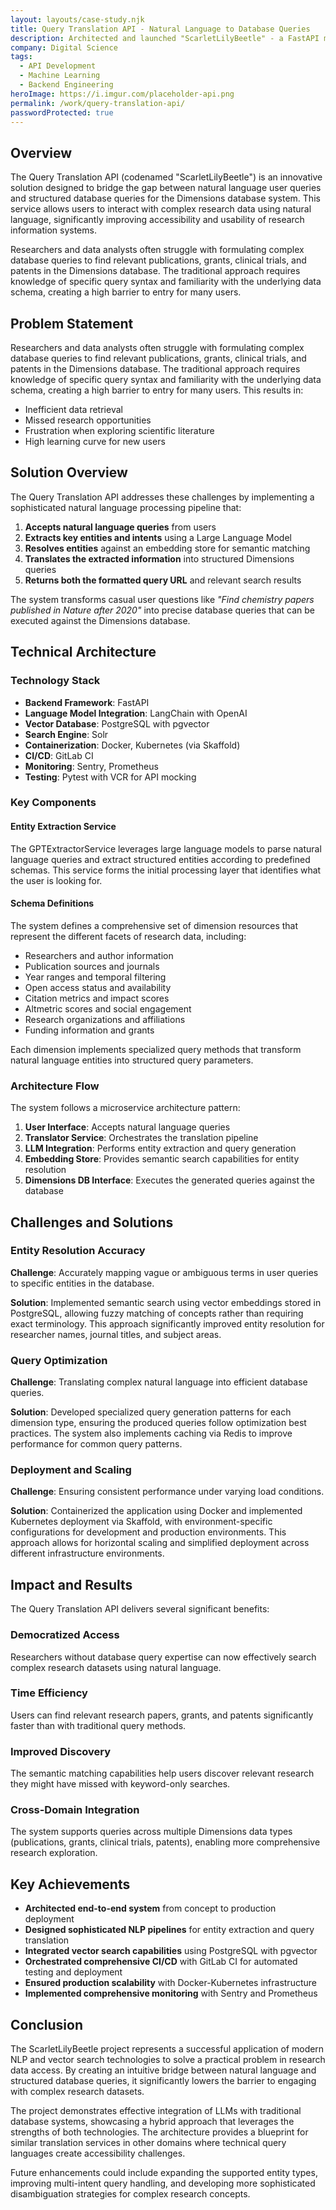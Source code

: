 ```yaml
---
layout: layouts/case-study.njk
title: Query Translation API - Natural Language to Database Queries
description: Architected and launched "ScarletLilyBeetle" - a FastAPI microservice that turns natural-language requests into optimized Dimensions searches via LLM entity extraction and pgvector semantic search.
company: Digital Science
tags: 
  - API Development
  - Machine Learning
  - Backend Engineering
heroImage: https://i.imgur.com/placeholder-api.png
permalink: /work/query-translation-api/
passwordProtected: true
---
```


## Overview

The Query Translation API (codenamed "ScarletLilyBeetle") is an innovative solution designed to bridge the gap between natural language user queries and structured database queries for the Dimensions database system. This service allows users to interact with complex research data using natural language, significantly improving accessibility and usability of research information systems.

Researchers and data analysts often struggle with formulating complex database queries to find relevant publications, grants, clinical trials, and patents in the Dimensions database. The traditional approach requires knowledge of specific query syntax and familiarity with the underlying data schema, creating a high barrier to entry for many users.

## Problem Statement

Researchers and data analysts often struggle with formulating complex database queries to find relevant publications, grants, clinical trials, and patents in the Dimensions database. The traditional approach requires knowledge of specific query syntax and familiarity with the underlying data schema, creating a high barrier to entry for many users. This results in:

- Inefficient data retrieval
- Missed research opportunities  
- Frustration when exploring scientific literature
- High learning curve for new users

## Solution Overview

The Query Translation API addresses these challenges by implementing a sophisticated natural language processing pipeline that:

1. **Accepts natural language queries** from users
2. **Extracts key entities and intents** using a Large Language Model
3. **Resolves entities** against an embedding store for semantic matching
4. **Translates the extracted information** into structured Dimensions queries
5. **Returns both the formatted query URL** and relevant search results

The system transforms casual user questions like *"Find chemistry papers published in Nature after 2020"* into precise database queries that can be executed against the Dimensions database.

## Technical Architecture

### Technology Stack

- **Backend Framework**: FastAPI
- **Language Model Integration**: LangChain with OpenAI
- **Vector Database**: PostgreSQL with pgvector
- **Search Engine**: Solr
- **Containerization**: Docker, Kubernetes (via Skaffold)
- **CI/CD**: GitLab CI
- **Monitoring**: Sentry, Prometheus
- **Testing**: Pytest with VCR for API mocking

### Key Components

#### Entity Extraction Service

The GPTExtractorService leverages large language models to parse natural language queries and extract structured entities according to predefined schemas. This service forms the initial processing layer that identifies what the user is looking for.

#### Schema Definitions

The system defines a comprehensive set of dimension resources that represent the different facets of research data, including:

- Researchers and author information
- Publication sources and journals
- Year ranges and temporal filtering
- Open access status and availability
- Citation metrics and impact scores
- Altmetric scores and social engagement
- Research organizations and affiliations
- Funding information and grants

Each dimension implements specialized query methods that transform natural language entities into structured query parameters.

### Architecture Flow

The system follows a microservice architecture pattern:

1. **User Interface**: Accepts natural language queries
2. **Translator Service**: Orchestrates the translation pipeline
3. **LLM Integration**: Performs entity extraction and query generation
4. **Embedding Store**: Provides semantic search capabilities for entity resolution
5. **Dimensions DB Interface**: Executes the generated queries against the database

## Challenges and Solutions

### Entity Resolution Accuracy

**Challenge**: Accurately mapping vague or ambiguous terms in user queries to specific entities in the database.

**Solution**: Implemented semantic search using vector embeddings stored in PostgreSQL, allowing fuzzy matching of concepts rather than requiring exact terminology. This approach significantly improved entity resolution for researcher names, journal titles, and subject areas.

### Query Optimization

**Challenge**: Translating complex natural language into efficient database queries.

**Solution**: Developed specialized query generation patterns for each dimension type, ensuring the produced queries follow optimization best practices. The system also implements caching via Redis to improve performance for common query patterns.

### Deployment and Scaling

**Challenge**: Ensuring consistent performance under varying load conditions.

**Solution**: Containerized the application using Docker and implemented Kubernetes deployment via Skaffold, with environment-specific configurations for development and production environments. This approach allows for horizontal scaling and simplified deployment across different infrastructure environments.

## Impact and Results

The Query Translation API delivers several significant benefits:

### Democratized Access
Researchers without database query expertise can now effectively search complex research datasets using natural language.

### Time Efficiency
Users can find relevant research papers, grants, and patents significantly faster than with traditional query methods.

### Improved Discovery
The semantic matching capabilities help users discover relevant research they might have missed with keyword-only searches.

### Cross-Domain Integration
The system supports queries across multiple Dimensions data types (publications, grants, clinical trials, patents), enabling more comprehensive research exploration.

## Key Achievements

- **Architected end-to-end system** from concept to production deployment
- **Designed sophisticated NLP pipelines** for entity extraction and query translation
- **Integrated vector search capabilities** using PostgreSQL with pgvector
- **Orchestrated comprehensive CI/CD** with GitLab CI for automated testing and deployment
- **Ensured production scalability** with Docker-Kubernetes infrastructure
- **Implemented comprehensive monitoring** with Sentry and Prometheus

## Conclusion

The ScarletLilyBeetle project represents a successful application of modern NLP and vector search technologies to solve a practical problem in research data access. By creating an intuitive bridge between natural language and structured database queries, it significantly lowers the barrier to engaging with complex research datasets.

The project demonstrates effective integration of LLMs with traditional database systems, showcasing a hybrid approach that leverages the strengths of both technologies. The architecture provides a blueprint for similar translation services in other domains where technical query languages create accessibility challenges.

Future enhancements could include expanding the supported entity types, improving multi-intent query handling, and developing more sophisticated disambiguation strategies for complex research concepts.
